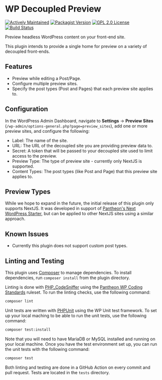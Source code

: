 # WP Decoupled Preview


[![Actively Maintained](https://img.shields.io/badge/Pantheon-Actively_Maintained-yellow?logo=pantheon&color=FFDC28)](https://docs.pantheon.io/oss-support-levels#actively-maintained-support) [![Packagist Version](https://img.shields.io/packagist/v/pantheon-systems/wp-decoupled-preview)](https://packagist.org/packages/pantheon-systems/decoupled-preview) [![GPL 2.0 License](https://img.shields.io/github/license/pantheon-systems/wp-decoupled-preview)](https://github.com/pantheon-systems/wp-decoupled-preview/blob/main/LICENSE) [![Build Status](https://img.shields.io/github/actions/workflow/status/pantheon-systems/wp-decoupled-preview/lint-test.yml)](https://github.com/pantheon-systems/wp-decoupled-preview/actions)


Preview headless WordPress content on your front-end site.

This plugin intends to provide a single home for preview on a variety
of decoupled front-ends.

## Features

- Preview while editing a Post/Page.
- Configure multiple preview sites.
- Specify the post types (Post and Pages) that each preview site applies to.

## Configuration

In the WordPress Admin Dashboard, navigate to **Settings** -> **Preview Sites** (`/wp-admin/options-general.php?page=preview_sites`), add
one or more preview sites, and configure the following:

- Label: The name of the site.
- URL: The URL of the decoupled site you are providing preview data to.
- Secret: A token that will be passed to your decoupled site used to
  limit access to the preview.
- Preview Type: The type of preview site - currently only NextJS is supported.
- Content Types: The post types (like Post and Page) that this preview site applies to.

## Preview Types

While we hope to expand in the future, the initial release of this plugin only
supports NextJS. It was developed in support of [Pantheon's Next WordPress Starter](https://github.com/pantheon-systems/next-wordpress-starter), but can be applied to other
NextJS sites using a similar approach.

## Known Issues

- Currently this plugin does not support custom post types.

## Linting and Testing

This plugin uses [Composer](https://getcomposer.org/) to manage dependencies. To install dependencies, run `composer install` from the plugin directory. 

Linting is done with [PHP_CodeSniffer](https://packagist.org/packages/squizlabs/php_codesniffer) using the [Pantheon WP Coding Standards](https://packagist.org/packages/pantheon-systems/pantheon-wp-coding-standards) ruleset. To run the linting checks, use the following command:

```bash
composer lint
```

Unit tests are written with [PHPUnit](https://packagist.org/packages/phpunit/phpunit) using the WP Unit test framework. To set up your local maching to be able to run the unit tests, use the following command:

```bash
composer test:install
```

Note that you will need to have MariaDB or MySQL installed and running on your local machine. Once you have the test environment set up, you can run the unit tests with the following command:

```bash
composer test
```

Both linting and testing are done in a GitHub Action on every commit and pull request. Tests are located in the `tests` directory.
